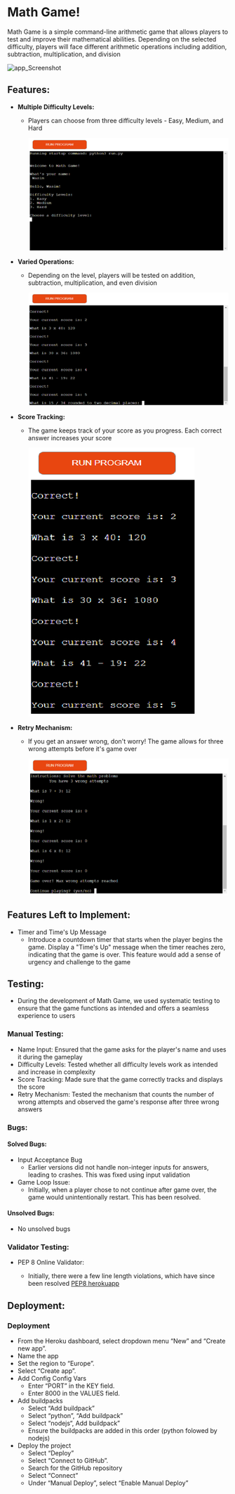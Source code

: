 # Math Game!

Math Game is a simple command-line arithmetic game that allows players to test and improve their mathematical abilities. Depending on the selected difficulty, players will face different arithmetic operations including addition, subtraction, multiplication, and division

![app_Screenshot](./assets/readme_media/main.jpg)

## Features:

- **Multiple Difficulty Levels:**

  - Players can choose from three difficulty levels - Easy, Medium, and Hard

    ![Multiple_Difficulty](./assets/readme_media/Difficulty.png)

- **Varied Operations:**

  - Depending on the level, players will be tested on addition, subtraction, multiplication, and even division

    ![Varied_Operations](./assets/readme_media/subtr.png)

- **Score Tracking:**

  - The game keeps track of your score as you progress. Each correct answer increases your score

    ![Score_Tracking](./assets/readme_media/scor.png)

- **Retry Mechanism:**

  - If you get an answer wrong, don't worry! The game allows for three wrong attempts before it's game over

    ![Retry_Mechanism](./assets/readme_media/wrong.png)

## Features Left to Implement:

- Timer and Time's Up Message
  - Introduce a countdown timer that starts when the player begins the game.
    Display a "Time's Up" message when the timer reaches zero, indicating that the game is over.
    This feature would add a sense of urgency and challenge to the game

## Testing:

- During the development of Math Game, we used systematic testing to ensure that the game functions as intended and offers a seamless experience to users

### Manual Testing:

- Name Input: Ensured that the game asks for the player's name and uses it during the gameplay
- Difficulty Levels: Tested whether all difficulty levels work as intended and increase in complexity
- Score Tracking: Made sure that the game correctly tracks and displays the score
- Retry Mechanism: Tested the mechanism that counts the number of wrong attempts and observed the game's response after three wrong answers

### Bugs:

#### Solved Bugs:

- Input Acceptance Bug
  - Earlier versions did not handle non-integer inputs for answers, leading to crashes. This was fixed using input validation
- Game Loop Issue:
  - Initially, when a player chose to not continue after game over, the game would unintentionally restart. This has been resolved.

#### Unsolved Bugs:

- No unsolved bugs

### Validator Testing:

- PEP 8 Online Validator:

  - Initially, there were a few line length violations, which have since been resolved [PEP8 herokuapp](https://pep8ci.herokuapp.com/)

## Deployment:

### Deployment

- From the Heroku dashboard, select dropdown menu “New” and “Create new app”.
- Name the app
- Set the region to “Europe”.
- Select “Create app”.
- Add Config Config Vars
  - Enter “PORT” in the KEY field.
  - Enter 8000 in the VALUES field.
- Add buildpacks
  - Select “Add buildpack”
  - Select “python”, “Add buildpack”
  - Select “nodejs“, Add buildpack”
  - Ensure the buildpacks are added in this order (python folowed by nodejs)
- Deploy the project
  - Select “Deploy”
  - Select “Connect to GitHub”.
  - Search for the GitHub repository
  - Select “Connect”
  - Under “Manual Deploy”, select “Enable Manual Deploy”
